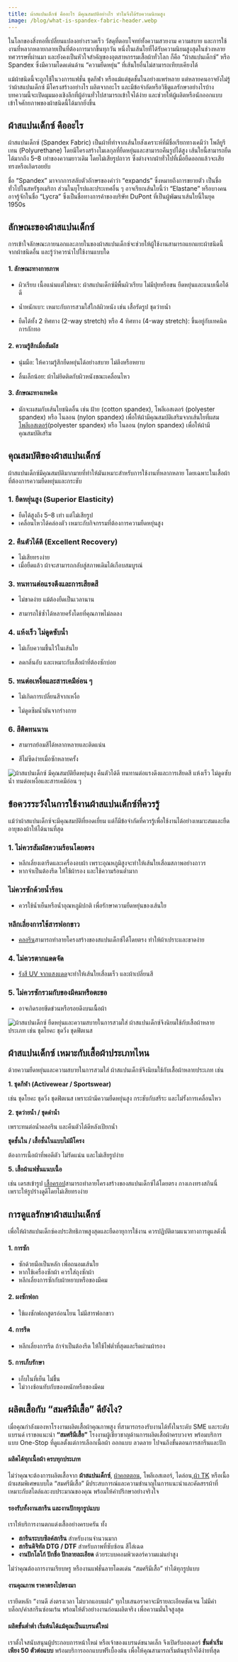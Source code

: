 ```yaml
---
title: ผ้าสแปนเด็กซ์ คืออะไร มีคุณสมบัติอย่างไร ทำไมจึงได้รับความนิยมสูง
image: /blog/what-is-spandex-fabric-header.webp
---
```


ในโลกของสิ่งทอที่เปลี่ยนแปลงอย่างรวดเร็ว วัสดุที่ตอบโจทย์ทั้งความสวยงาม ความสบาย และการใช้งานที่หลากหลายกลายเป็นที่ต้องการมากขึ้นทุกวัน หนึ่งในเส้นใยที่ได้รับความนิยมสูงสุดในช่วงหลายทศวรรษที่ผ่านมา และยังคงเป็นหัวใจสำคัญของอุตสาหกรรมเสื้อผ้าทั่วโลก ก็คือ “ผ้าสแปนเด็กซ์” หรือ Spandex ซึ่งมีความโดดเด่นด้าน “ความยืดหยุ่น” ที่เส้นใยอื่นไม่สามารถเทียบเคียงได้

แม้ผ้าชนิดนี้จะถูกใช้ในวงการแฟชั่น ชุดกีฬา หรือแม้แต่ชุดชั้นในอย่างแพร่หลาย แต่หลายคนอาจยังไม่รู้ว่าผ้าสแปนเด็กซ์ มีโครงสร้างอย่างไร ผลิตจากอะไร และมีข้อจำกัดหรือวิธีดูแลรักษาอย่างไรบ้าง บทความนี้จะเปิดมุมมองเชิงลึกที่ผู้อ่านทั่วไปสามารถเข้าใจได้ง่าย และช่วยให้ผู้ผลิตหรือนักออกแบบเข้าใจศักยภาพของผ้าชนิดนี้ได้มากยิ่งขึ้น

## ผ้าสแปนเด็กซ์ คืออะไร

ผ้าสแปนเด็กซ์ (Spandex Fabric) เป็นผ้าที่ทำจากเส้นใยสังเคราะห์ที่มีชื่อเรียกทางเคมีว่า โพลียูรีเทน (Polyurethane) โดยมีโครงสร้างโมเลกุลที่ยืดหยุ่นและสามารถคืนรูปได้สูง เส้นใยนี้สามารถยืดได้มากถึง 5–8 เท่าของความยาวเดิม โดยไม่เสียรูปถาวร ซึ่งต่างจากผ้าทั่วไปที่เมื่อยืดออกแล้วจะเสียทรงหรือเกิดรอยยับ

ชื่อ “Spandex” มาจากการสลับตัวอักษรของคำว่า “expands” ซึ่งหมายถึงการขยายตัว เป็นชื่อทั่วไปในสหรัฐอเมริกา ส่วนในยุโรปและประเทศอื่น ๆ อาจเรียกเส้นใยนี้ว่า “Elastane” หรือบางคนอาจรู้จักในชื่อ “Lycra” ซึ่งเป็นชื่อทางการค้าของบริษัท DuPont ที่เป็นผู้พัฒนาเส้นใยนี้ในยุค 1950s

## ลักษณะของผ้าสแปนเด็กซ์

การเข้าใจลักษณะภายนอกและภายในของผ้าสแปนเด็กซ์จะช่วยให้ผู้ใช้งานสามารถแยกแยะผ้าชนิดนี้จากผ้าชนิดอื่น และรู้ว่าควรนำไปใช้งานแบบใด

####  1. ลักษณะทางกายภาพ

- ผิวเรียบ เนื้อแน่นแต่ไม่หนา: ผ้าสแปนเด็กซ์มีพื้นผิวเรียบ ไม่มีปุยหรือขน ยืดหยุ่นและแนบเนื้อได้ดี

- น้ำหนักเบา: เหมาะกับการสวมใส่ใกล้ผิวหนัง เช่น เสื้อรัดรูป ชุดว่ายน้ำ

- ยืดได้ทั้ง 2 ทิศทาง (2-way stretch) หรือ 4 ทิศทาง (4-way stretch): ขึ้นอยู่กับเทคนิคการถักทอ

####  2. ความรู้สึกเมื่อสัมผัส

- นุ่มมือ: ให้ความรู้สึกยืดหยุ่นได้อย่างสบาย ไม่ตึงหรือหยาบ

- ลื่นเล็กน้อย: ผ้าไม่ยึดติดกับผิวหนังขณะเคลื่อนไหว

#### 3. ลักษณะทางเทคนิค 

- มักจะผสมกับเส้นใยชนิดอื่น เช่น ฝ้าย (cotton spandex), โพลีเอสเตอร์ (polyester spandex) หรือ ไนลอน (nylon spandex) เพื่อให้ผ้ามีคุณสมบัติเสริมจากเส้นใยที่ผสม [โพลีเอสเตอร์](what-is-polyester-fabric-used-for)(polyester spandex) หรือ ไนลอน (nylon spandex) เพื่อให้ผ้ามีคุณสมบัติเสริม

## คุณสมบัติของผ้าสแปนเด็กซ์

ผ้าสแปนเด็กซ์มีคุณสมบัติมากมายที่ทำให้มันเหมาะสำหรับการใช้งานที่หลากหลาย โดยเฉพาะในเสื้อผ้าที่ต้องการความยืดหยุ่นและกระชับ

### 1. ยืดหยุ่นสูง (Superior Elasticity)

- ยืดได้สูงถึง 5–8 เท่า แต่ไม่เสียรูป
- เคลื่อนไหวได้คล่องตัว เหมาะกับกิจกรรมที่ต้องการความยืดหยุ่นสูง

### 2. คืนตัวได้ดี (Excellent Recovery)

- ไม่เสียทรงง่าย
- เมื่อยืดแล้ว ผ้าจะสามารถกลับสู่สภาพเดิมได้เกือบสมบูรณ์

### 3. ทนทานต่อแรงดึงและการเสียดสี

- ไม่ขาดง่าย แม้ต้องยืดเป็นเวลานาน

- สามารถใช้ซ้ำได้หลายครั้งโดยที่คุณภาพไม่ลดลง

### 4. แห้งเร็ว ไม่ดูดซับน้ำ

- ไม่เก็บความชื้นไว้ในเส้นใย

- ลดกลิ่นอับ และเหมาะกับเสื้อผ้าที่ต้องซักบ่อย


### 5. ทนต่อเหงื่อและสารเคมีอ่อน ๆ

- ไม่เกิดการเปลี่ยนสีจากเหงื่อ

- ไม่ดูดซึมน้ำมันจากร่างกาย

### 6. สีติดทนนาน

- สามารถย้อมสีได้หลากหลายและติดแน่น

- สีไม่ซีดง่ายเมื่อซักหลายครั้ง

![ผ้าสแปนเด็กซ์ มีคุณสมบัติยืดหยุ่นสูง  คืนตัวได้ดี ทนทานต่อแรงดึงและการเสียดสี แห้งเร็ว ไม่ดูดซับน้ำ ทนต่อเหงื่อและสารเคมีอ่อน ๆ](/blog/what-is-spandex-fabric-1.jpg)

## ข้อควรระวังในการใช้งานผ้าสแปนเด็กซ์ที่ควรรู้

แม้ว่าผ้าสแปนเด็กซ์จะมีคุณสมบัติที่ยอดเยี่ยม แต่ก็มีข้อจำกัดที่ควรรู้เพื่อใช้งานได้อย่างเหมาะสมและยืดอายุของผ้าให้ได้นานที่สุด

### 1. ไม่ควรสัมผัสความร้อนโดยตรง


- หลีกเลี่ยงเตารีดและเครื่องอบผ้า เพราะอุณหภูมิสูงจะทำให้เส้นใยเสื่อมสภาพอย่างถาวร
- หากจำเป็นต้องรีด ให้ใช้ผ้ารอง และใช้ความร้อนต่ำมาก

### ไม่ควรซักด้วยน้ำร้อน

- ควรใช้น้ำเย็นหรือน้ำอุณหภูมิปกติ เพื่อรักษาความยืดหยุ่นของเส้นใย

###  หลีกเลี่ยงการใช้สารฟอกขาว 

- [คลอรีน](https://th.wikipedia.org/wiki/คลอรีน)สามารถทำลายโครงสร้างของสแปนเด็กซ์ได้โดยตรง ทำให้ผ้าเปราะและขาดง่าย

### 4. ไม่ควรตากแดดจัด

- [รังสี UV จากแสงแดด](https://en.wikipedia.org/wiki/Ultraviolet)จะทำให้เส้นใยเสื่อมเร็ว และผ้าเปลี่ยนสี

### 5. ไม่ควรซักรวมกับของมีคมหรือตะขอ

- อาจเกิดรอยขีดข่วนหรือรอยดึงบนเนื้อผ้า

![ผ้าสแปนเด็กซ์ ยืดหยุ่นและความสบายในการสวมใส่ ผ้าสแปนเด็กซ์จึงนิยมใช้กับเสื้อผ้าหลายประเภท เช่น ชุดโยคะ ชุดวิ่ง ชุดฟิตเนส](/blog/what-is-spandex-fabric-2.webp)

## ผ้าสแปนเด็กซ์ เหมาะกับเสื้อผ้าประเภทไหน

ด้วยความยืดหยุ่นและความสบายในการสวมใส่ ผ้าสแปนเด็กซ์จึงนิยมใช้กับเสื้อผ้าหลายประเภท เช่น

**1. ชุดกีฬา (Activewear / Sportswear)** 

เช่น ชุดโยคะ ชุดวิ่ง ชุดฟิตเนส เพราะผ้ามีความยืดหยุ่นสูง กระชับกับสรีระ และไม่รั้งการเคลื่อนไหว

**2. ชุดว่ายน้ำ / ชุดดำน้ำ**

เพราะทนต่อน้ำคลอรีน และคืนตัวได้ดีหลังเปียกน้ำ

**ชุดชั้นใน / เสื้อชั้นในแบบไม่มีโครง**

ต้องการเนื้อผ้าที่พอดีตัว ไม่รัดแน่น และไม่เสียรูปง่าย


**5. เสื้อผ้าแฟชั่นแนบเนื้อ**

เช่น เดรสเข้ารูป [เสื้อครอป](what-is-a-crop-top-who-is-it-suitable-for)สามารถทำลายโครงสร้างของสแปนเด็กซ์ได้โดยตรง  กางเกงทรงสกินนี่ เพราะให้รูปร่างดูดีโดยไม่เสียทรงง่าย

## การดูแลรักษาผ้าสแปนเด็กซ์

เพื่อให้ผ้าสแปนเด็กซ์คงประสิทธิภาพสูงสุดและยืดอายุการใช้งาน ควรปฏิบัติตามแนวทางการดูแลดังนี้

#### 1. การซัก

- ซักด้วยมือเป็นหลัก เพื่อถนอมเส้นใย
- หากใช้เครื่องซักผ้า ควรใส่ถุงซักผ้า
- หลีกเลี่ยงการซักกับผ้าหยาบหรือของมีคม

#### 2. ผงซักฟอก

- ใช้ผงซักฟอกสูตรอ่อนโยน ไม่มีสารฟอกขาว

#### 4. การรีด

- หลีกเลี่ยงการรีด ถ้าจำเป็นต้องรีด ให้ใช้ไฟต่ำที่สุดและรีดผ่านผ้ารอง

#### 5. การเก็บรักษา

- เก็บในที่เย็น ไม่ชื้น
- ไม่วางซ้อนทับกับของหนักหรือของมีคม


## ผลิตเสื้อกับ “สมศรีมีเสื้อ” ดียังไง?

เมื่อคุณกำลังมองหาโรงงานผลิตเสื้อผ้าคุณภาพสูง ที่สามารถรองรับงานได้ทั้งในระดับ SME และระดับแบรนด์ เราขอแนะนำ **“สมศรีมีเสื้อ”** โรงงานผู้เชี่ยวชาญด้านการผลิตเสื้อผ้าครบวงจร พร้อมบริการแบบ One-Stop ที่ดูแลตั้งแต่การเลือกเนื้อผ้า ออกแบบ ลวดลาย ไปจนถึงขั้นตอนการสกรีนและปัก

#### ผลิตได้ทุกเนื้อผ้า ครบทุกประเภท

ไม่ว่าคุณจะต้องการผลิตเสื้อจาก **ผ้าสแปนเด็กซ์**, [ผ้าคอตตอน](what-is-cotton), โพลีเอสเตอร์, ไดล่อน,[ผ้า TK](what-is-tk-fabric) หรือเนื้อผ้าผสมพิเศษแบบใด “สมศรีมีเสื้อ” มีประสบการณ์และความชำนาญในการแนะนำและคัดสรรผ้าที่เหมาะกับสไตล์และงบประมาณของคุณ พร้อมให้คำปรึกษาอย่างจริงใจ

#### รองรับทั้งงานสกรีน และงานปักทุกรูปแบบ

เราให้บริการงานตกแต่งเสื้ออย่างครบครัน ทั้ง

- **สกรีนระบบซิลค์สกรีน** สำหรับงานจำนวนมาก
- **สกรีนดิจิทัล DTG / DTF** สำหรับภาพที่ซับซ้อน สีไล่เฉด
- **งานปักโลโก้ ปักชื่อ ปักลายละเอียด** ด้วยระบบคอมพิวเตอร์ความแม่นยำสูง

ไม่ว่าคุณต้องการงานเรียบหรู หรืองานแฟชั่นลายโดดเด่น “สมศรีมีเสื้อ” ทำได้ทุกรูปแบบ

#### งานคุณภาพ ราคาตรงไปตรงมา

เรายึดหลัก “งานดี ส่งตรงเวลา ไม่บวกแอบแฝง” ทุกใบเสนอราคาจะมีรายละเอียดชัดเจน ไม่มีค่าบล็อก/ค่าสกรีนซ่อนเร้น พร้อมให้ตัวอย่างงานก่อนผลิตจริง เพื่อความมั่นใจสูงสุด

#### ผลิตขั้นต่ำต่ำ เริ่มต้นได้แม้คุณเป็นแบรนด์ใหม่

เราตั้งใจสนับสนุนผู้ประกอบการหน้าใหม่ หรือเจ้าของแบรนด์ขนาดเล็ก จึงเปิดรับออเดอร์ **ขั้นต่ำเริ่มเพียง 50 ตัวต่อแบบ** พร้อมบริการออกแบบฟรีเบื้องต้น เพื่อให้คุณสามารถเริ่มต้นธุรกิจได้ง่ายที่สุด